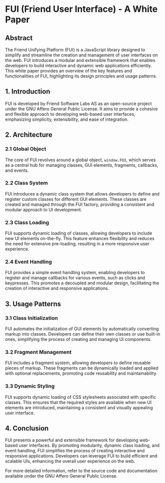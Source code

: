 # FUI (Friend User Interface) - A White Paper

## Abstract

The Friend Unifying Platform (FUI) is a JavaScript library designed to simplify and streamline the creation and management of user interfaces on the web. FUI introduces a modular and extensible framework that enables developers to build interactive and dynamic web applications efficiently. This white paper provides an overview of the key features and functionalities of FUI, highlighting its design principles and usage patterns.

## 1. Introduction

FUI is developed by Friend Software Labs AS as an open-source project under the GNU Affero General Public License. It aims to provide a cohesive and flexible approach to developing web-based user interfaces, emphasizing simplicity, extensibility, and ease of integration.

## 2. Architecture

### 2.1 Global Object

The core of FUI revolves around a global object, `window.FUI`, which serves as a central hub for managing classes, GUI elements, fragments, callbacks, and events.

### 2.2 Class System

FUI introduces a dynamic class system that allows developers to define and register custom classes for different GUI elements. These classes are created and managed through the FUI factory, providing a consistent and modular approach to UI development.

### 2.3 Class Loading

FUI supports dynamic loading of classes, allowing developers to include new UI elements on-the-fly. This feature enhances flexibility and reduces the need for extensive pre-loading, resulting in a more responsive user experience.

### 2.4 Event Handling

FUI provides a simple event handling system, enabling developers to register and manage callbacks for various events, such as clicks and keypresses. This promotes a decoupled and modular design, facilitating the creation of interactive and responsive applications.

## 3. Usage Patterns

### 3.1 Class Initialization

FUI automates the initialization of GUI elements by automatically converting markup into classes. Developers can define their own classes or use built-in ones, simplifying the process of creating and managing UI components.

### 3.2 Fragment Management

FUI includes a fragment system, allowing developers to define reusable pieces of markup. These fragments can be dynamically loaded and applied with optional replacements, promoting code reusability and maintainability.

### 3.3 Dynamic Styling

FUI supports dynamic loading of CSS stylesheets associated with specific classes. This ensures that the required styles are available when new UI elements are introduced, maintaining a consistent and visually appealing user interface.

## 4. Conclusion

FUI presents a powerful and extensible framework for developing web-based user interfaces. By promoting modularity, dynamic class loading, and event handling, FUI simplifies the process of creating interactive and responsive applications. Developers can leverage FUI to build efficient and scalable UIs, enhancing the overall user experience on the web.

For more detailed information, refer to the source code and documentation available under the GNU Affero General Public License.

